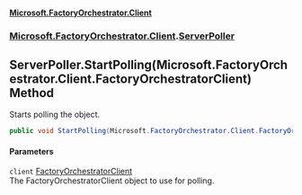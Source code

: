 #### [Microsoft.FactoryOrchestrator.Client](./Microsoft-FactoryOrchestrator-Client.md 'Microsoft.FactoryOrchestrator.Client')
### [Microsoft.FactoryOrchestrator.Client](./Microsoft-FactoryOrchestrator-Client.md 'Microsoft.FactoryOrchestrator.Client').[ServerPoller](./Microsoft-FactoryOrchestrator-Client-ServerPoller.md 'Microsoft.FactoryOrchestrator.Client.ServerPoller')
## ServerPoller.StartPolling(Microsoft.FactoryOrchestrator.Client.FactoryOrchestratorClient) Method
Starts polling the object.  
```csharp
public void StartPolling(Microsoft.FactoryOrchestrator.Client.FactoryOrchestratorClient client);
```
#### Parameters
<a name='Microsoft-FactoryOrchestrator-Client-ServerPoller-StartPolling(Microsoft-FactoryOrchestrator-Client-FactoryOrchestratorClient)-client'></a>
`client` [FactoryOrchestratorClient](./Microsoft-FactoryOrchestrator-Client-FactoryOrchestratorClient.md 'Microsoft.FactoryOrchestrator.Client.FactoryOrchestratorClient')  
The FactoryOrchestratorClient object to use for polling.  
  
